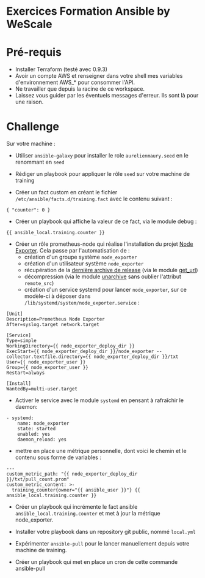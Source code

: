 # Exercices Formation Ansible by WeScale

# Pré-requis

* Installer Terraform (testé avec 0.9.3)
* Avoir un compte AWS et renseigner dans votre shell mes variables d'environnement AWS_* 
pour consommer l'API.
* Ne travailler que depuis la racine de ce workspace.
* Laissez vous guider par les éventuels messages d'erreur. Ils sont là pour une raison.

# Challenge

Sur votre machine :

* Utiliser `ansible-galaxy` pour installer le role `aurelienmaury.seed` en le renommant en `seed` 
 
* Rédiger un playbook pour appliquer le rôle `seed` sur votre machine de training

* Créer un fact custom en créant le fichier `/etc/ansible/facts.d/training.fact` avec le contenu suivant :
```
{ "counter": 0 }
```

* Créer un playbook qui affiche la valeur de ce fact, via le module debug : 
```
{{ ansible_local.training.counter }}
```

* Créer un rôle prometheus-node qui réalise l'installation du projet [Node Exporter](https://github.com/prometheus/node_exporter). 
Cela passe par l'automatisation de :
    * création d'un groupe système `node_exporter`
    * création d'un utilisateur système `node_exporter`
    * récupération de la [dernière archive de release](https://github.com/prometheus/node_exporter/releases/download/v0.15.2/node_exporter-0.15.2.linux-amd64.tar.gz) (via le module [get_url](http://docs.ansible.com/ansible/latest/modules/get_url_module.html))
    * décompression (via le module [unarchive](http://docs.ansible.com/ansible/latest/modules/unarchive_module.html) sans oublier l'attribut `remote_src`)
    * création d'un service systemd pour lancer `node_exporter`, sur ce modèle-ci à déposer dans `/lib/systemd/system/node_exporter.service` :
```
[Unit]
Description=Prometheus Node Exporter
After=syslog.target network.target

[Service]
Type=simple
WorkingDirectory={{ node_exporter_deploy_dir }}
ExecStart={{ node_exporter_deploy_dir }}/node_exporter --collector.textfile.directory={{ node_exporter_deploy_dir }}/txt
User={{ node_exporter_user }}
Group={{ node_exporter_user }}
Restart=always

[Install]
WantedBy=multi-user.target
```
* Activer le service avec le module `systemd` en pensant à rafraîchir le daemon:
```
- systemd:
    name: node_exporter
    state: started
    enabled: yes
    daemon_reload: yes
```
* mettre en place une métrique personnelle, dont voici le chemin et le contenu sous forme de variables :
```
---
custom_metric_path: "{{ node_exporter_deploy_dir }}/txt/pull_count.prom"
custom_metric_content: >-
  training_counter{owner="{{ ansible_user }}"} {{ ansible_local.training.counter }}
```

* Créer un playbook qui incrémente le fact ansible `ansible_local.training.counter` et met à jour la métrique node_exporter.
 
* Installer votre playbook dans un repository git public, nommé `local.yml`

* Expérimenter `ansible-pull` pour le lancer manuellement depuis votre machine de training.

* Créer un playbook qui met en place un cron de cette commande ansible-pull

